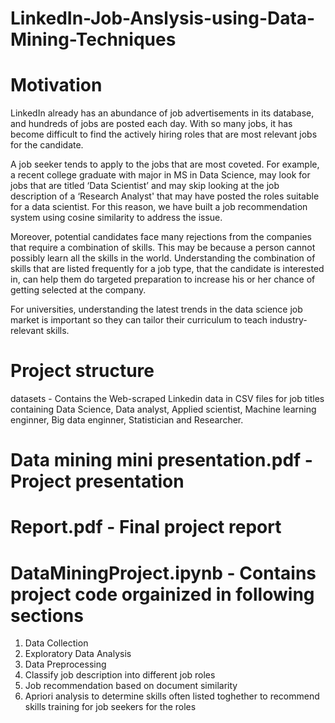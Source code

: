 # LinkedIn-Job-Anslysis-using-Data-Mining-Techniques

# Motivation
LinkedIn already has an abundance of job advertisements in its database, and hundreds of jobs are posted each day. With so many jobs, it has become difficult to find the actively hiring roles that are most relevant jobs for the candidate.

A job seeker tends to apply to the jobs that are most coveted. For example, a recent college graduate with major in MS in Data Science, may look for jobs that are titled ‘Data Scientist’ and may skip looking at the job description of a ‘Research Analyst' that may have posted the roles suitable for a data scientist. For this reason, we have built a job recommendation system using cosine similarity to address the issue.

Moreover, potential candidates face many rejections from the companies that require a combination of skills. This may be because a person cannot possibly learn all the skills in the world. Understanding the combination of skills that are listed frequently for a job type, that the candidate is interested in, can help them do targeted preparation to increase his or her chance of getting selected at the company.

For universities, understanding the latest trends in the data science job market is important so they can tailor their curriculum to teach industry-relevant skills.

# Project structure
datasets - Contains the Web-scraped Linkedin data in CSV files for job titles containing Data Science, Data analyst, Applied scientist, Machine learning enginner, Big data enginner, Statistician and Researcher.
# Data mining mini presentation.pdf - Project presentation
# Report.pdf - Final project report
# DataMiningProject.ipynb - Contains project code orgainized in following sections
1. Data Collection
2. Exploratory Data Analysis
3. Data Preprocessing
4. Classify job description into different job roles
5. Job recommendation based on document similarity
6. Apriori analysis to determine skills often listed toghether to recommend skills training for job seekers for the roles
